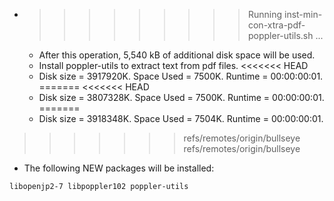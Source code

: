 * >>>>>>>>> Running inst-min-con-xtra-pdf-poppler-utils.sh ...
  * After this operation, 5,540 kB of additional disk space will be used.
  * Install poppler-utils to extract text from pdf files.
<<<<<<< HEAD
  * Disk size = 3917920K. Space Used = 7500K. Runtime = 00:00:00:01.
=======
<<<<<<< HEAD
  * Disk size = 3807328K. Space Used = 7500K. Runtime = 00:00:00:01.
=======
  * Disk size = 3918348K. Space Used = 7504K. Runtime = 00:00:00:01.
>>>>>>> refs/remotes/origin/bullseye
>>>>>>> refs/remotes/origin/bullseye
  * The following NEW packages will be installed:
  ```bash
libopenjp2-7 libpoppler102 poppler-utils
  ```
